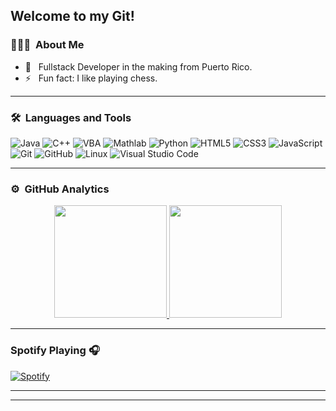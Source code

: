 ## Welcome to my Git!

### 👨🏻‍💻 &nbsp;About Me

- 🤔 &nbsp; Fullstack Developer in the making from Puerto Rico.
- ⚡️ &nbsp; Fun fact: I like playing chess.

---

### 🛠 &nbsp;Languages and Tools

![Java](https://img.shields.io/badge/-Java-333333?style=flat&logo=java)
![C++](https://img.shields.io/badge/-C++-333333?style=flat&logo=c%2B%2B)
![VBA](https://img.shields.io/badge/-VBA-333333?style=flat&logo=vba)
![Mathlab](https://img.shields.io/badge/-Mathlab-333333?style=flat&logo=mathlab)
![Python](https://img.shields.io/badge/-Python-333333?style=flat&logo=python)
![HTML5](https://img.shields.io/badge/-HTML5-333333?style=flat&logo=HTML5)
![CSS3](https://img.shields.io/badge/-CSS3-333333?style=flat&logo=CSS3&logoColor=1572B6)
![JavaScript](https://img.shields.io/badge/-JavaScript-333333?style=flat&logo=javascript)![Git](https://img.shields.io/badge/-Git-333333?style=flat&logo=git)
![GitHub](https://img.shields.io/badge/-GitHub-333333?style=flat&logo=github)
![Linux](https://img.shields.io/badge/-Linux-003366?style=flat&logo=linux)
![Visual Studio Code](https://img.shields.io/badge/-Visual%20Studio%20Code-333333?style=flat&logo=visual-studio-code&logoColor=007ACC)

<!-- ![Bootstrap5](https://img.shields.io/badge/-Bootstrap-333333?style=flat&logo=bootstrap&logoColor=563D7C) -->
<!-- ![Tailwind CSS](https://img.shields.io/badge/-Tailwind%20CSS-333333?style=flat&logo=tailwindcss) -->
<!-- ![Django](https://img.shields.io/badge/-Django-092E20?style=flat&logo=django) -->
<!-- ![Django REST Framework](https://img.shields.io/badge/-Django%20REST%20Framework-092E20?style=flat&logo=django) -->
<!-- ![Flask](https://img.shields.io/badge/-Flask-000000?style=flat&logo=flask) -->
<!-- ![React JS](https://img.shields.io/badge/-React%20JS-333333?style=flat&logo=react) -->
<!-- ![MySQL](https://img.shields.io/badge/-MySQL-333333?style=flat&logo=mysql) -->
<!-- ![PostgreSQL](https://img.shields.io/badge/-PostgreSQL-336791?style=flat&logo=PostgreSQL) -->
<!-- ![Heroku](https://img.shields.io/badge/-Heroku-430098?style=flat&logo=heroku) -->
<!-- ![Digital Ocean](https://img.shields.io/badge/-Digital%20Ocean-333333?style=flat&logo=digitalocean) -->
<!-- ![Postman](https://img.shields.io/badge/-Postman-000000?style=flat&logo=postman) -->
<!-- ![Photoshop](https://img.shields.io/badge/-Photoshop-333333?style=flat&logo=adobe-photoshop) -->

---

### ⚙️ &nbsp;GitHub Analytics

<p align="center">
<a href="https://github.com/JRMC-PR">
  <img height="180em" src="https://github-readme-stats-eight-theta.vercel.app/api?username=JRMC-PR&show_icons=true&theme=buefy&include_all_commits=true&count_private=true"/>
  <img height="180em" src="https://github-readme-stats-eight-theta.vercel.app/api/top-langs/?username=JRMC-PR&layout=compact&langs_count=8&theme=buefy"/>
</a>
</p>

---

### Spotify Playing 🎧

[![Spotify](https://novatorem.visualbean.vercel.app/api/spotify)](https://open.spotify.com/user/towartohio)

---

<!-- ### Blogs posts -->

<!-- BLOG-POST-LIST:START -->

<!-- - [How To Get Internship – Complete Internship Search Guide](https://blog.unwiredlearning.com/complete-internship-guide) -->
<!-- BLOG-POST-LIST:END -->

---

<!-- ### 🤝🏻 &nbsp;Connect with Me -->
<!--
<p align="center">
<a href="https://www.unwiredlearning.com/"><img alt="Website" src="https://img.shields.io/badge/website-unwiredlearning.com-green"></a>
<a href="https://www.linkedin.com/in/shubhamsarda/"><img alt="LinkedIn" src="https://img.shields.io/badge/linkedin-shubhamsarda-blue"></a>
<a href="https://www.instagram.com/shubham.ul/"><img alt="Instagram" src="https://img.shields.io/badge/instagram-shubham.ul-red"></a>
<a href="https://twitter.com/shubham_ul"><img alt="Twitter" src="https://img.shields.io/badge/twitter-shubham__ul-blue"></a>
</p> -->
